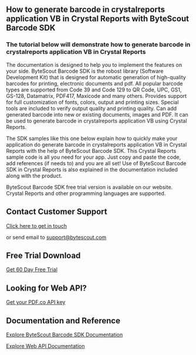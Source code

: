 ## How to generate barcode in crystalreports application VB in Crystal Reports with ByteScout Barcode SDK

### The tutorial below will demonstrate how to generate barcode in crystalreports application VB in Crystal Reports

The documentation is designed to help you to implement the features on your side. ByteScout Barcode SDK is the robost library (Software Development Kit) that is designed for automatic generation of high-quality barcodes for printing, electronic documents and pdf. All popular barcode types are supported from Code 39 and Code 129 to QR Code, UPC, GS1, GS-128, Datamatrix, PDF417, Maxicode and many others. Provides support for full customization of fonts, colors, output and printing sizes. Special tools are included to verify output quality and printing quality. Can add generated barcode into new or existing documents, images and PDF. It can be used to generate barcode in crystalreports application VB using Crystal Reports.

The SDK samples like this one below explain how to quickly make your application do generate barcode in crystalreports application VB in Crystal Reports with the help of ByteScout Barcode SDK. This Crystal Reports sample code is all you need for your app. Just copy and paste the code, add references (if needs to) and you are all set! Use of ByteScout Barcode SDK in Crystal Reports is also explained in the documentation included along with the product.

ByteScout Barcode SDK free trial version is available on our website. Crystal Reports and other programming languages are supported.

## Contact Customer Support

[Click here to get in touch](https://bytescout.zendesk.com/hc/en-us/requests/new?subject=ByteScout%20Barcode%20SDK%20Question)

or send email to [support@bytescout.com](mailto:support@bytescout.com?subject=ByteScout%20Barcode%20SDK%20Question) 

## Free Trial Download

[Get 60 Day Free Trial](https://bytescout.com/download/web-installer?utm_source=github-readme)

## Looking for Web API? 

[Get your PDF.co API key](https://pdf.co/documentation/api?utm_source=github-readme)

## Documentation and Reference

[Explore ByteScout Barcode SDK Documentation](https://bytescout.com/documentation/index.html?utm_source=github-readme)

[Explore Web API Documentation](https://pdf.co/documentation/api?utm_source=github-readme)